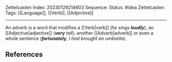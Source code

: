 Zettelcasten Index: 20230129214603
Sequence:
Status: #idea
Zettelcasten Tags: [[Language]], [[Verb]], [[Adjective]]

---

An adverb is a word that modifies a [[Verb|verb]] (*he sings* ***loudly***), an [[Adjective|adjective]] (***very*** *tall*), another [[Adverb|adverb]] or even a whole sentence (***fortunately***, *I had brought an umbrella*).

## References